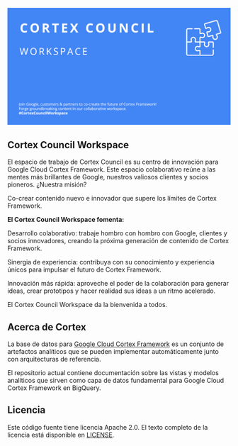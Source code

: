 ![Cortex Social Card](../assets/images/CortexCouncilSC.png)

## **Cortex Council Workspace**

El espacio de trabajo de Cortex Council es su centro de innovación para Google Cloud Cortex Framework. 
Este espacio colaborativo reúne a las mentes más brillantes de Google, nuestros valiosos clientes y socios pioneros. ¿Nuestra misión? 

Co-crear contenido nuevo e innovador que supere los límites de Cortex Framework.


**El Cortex Council Workspace fomenta:**


Desarrollo colaborativo: trabaje hombro con hombro con Google, clientes y socios innovadores, creando la próxima generación de contenido de Cortex Framework.

Sinergia de experiencia: contribuya con su conocimiento y experiencia únicos para impulsar el futuro de Cortex Framework.

Innovación más rápida: aproveche el poder de la colaboración para generar ideas, crear prototipos y hacer realidad sus ideas a un ritmo acelerado.


El Cortex Council Workspace da la bienvenida a todos.


## **Acerca de Cortex**

La base de datos para [Google Cloud Cortex Framework](https://cloud.google.com/solutions/cortex) es un conjunto de artefactos analíticos que se pueden implementar automáticamente junto con arquitecturas de referencia.

El repositorio actual contiene documentación sobre las vistas y modelos analíticos que sirven como capa de datos fundamental para Google Cloud Cortex Framework en BigQuery.


## **Licencia**
Este código fuente tiene licencia Apache 2.0. El texto completo de la licencia está disponible en [LICENSE](https://github.com/CortexCouncilWorkspace/CCWSite/blob/main/LICENSE).